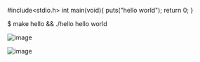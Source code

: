 #include<stdio.h>
int main(void){
    puts("hello world");
    return 0;
}

$ make hello && ./hello
hello world

![image](https://github.com/user-attachments/assets/385d83fd-45e5-4339-bcc6-e3d28e01bfe3)

![image](https://github.com/user-attachments/assets/e9c72dc6-f491-4469-8576-a59f29016a07)
